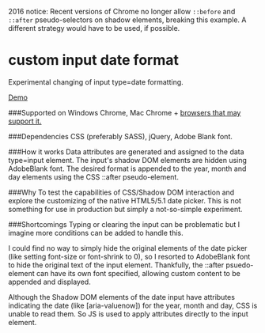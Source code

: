 2016 notice: Recent versions of Chrome no longer allow `::before` and `::after` pseudo-selectors on shadow elements, breaking this example. A different strategy would have to be used, if possible. 

# custom input date format
Experimental changing of input type=date formatting.

<a href="https://cdn.rawgit.com/north-is-northwest/custom-input-date-format/master/index.html">Demo</a>

###Supported on
Windows Chrome, Mac Chrome + <a href="https://developer.mozilla.org/en-US/docs/Web/HTML/Element/Input#compat-desktop">browsers that may support it.</a>

###Dependencies
CSS (preferably SASS), jQuery, Adobe Blank font.

###How it works
Data attributes are generated and assigned to the data type=input element.
The input's shadow DOM elements are hidden using AdobeBlank font. 
The desired format is appended to the year, month and day elements using the CSS ::after pseudo-element.

###Why
To test the capabilities of CSS/Shadow DOM interaction and explore the customizing of the native HTML5/5.1 date picker. This is not something for use in production but simply a not-so-simple experiment.

###Shortcomings
Typing or clearing the input can be problematic but I imagine more conditions can be added to handle this.

I could find no way to simply hide the original elements of the date picker (like setting font-size or font-shrink to 0), so I resorted to AdobeBlank font to hide the original text of the input element. Thankfully, the ::after psuedo-element can have its own font specified, allowing custom content to be appended and displayed.

Although the Shadow DOM elements of the date input have attributes indicating the date (like [aria-valuenow]) for the year, month and day, CSS is unable to read them. So JS is used to apply attributes directly to the input element.
